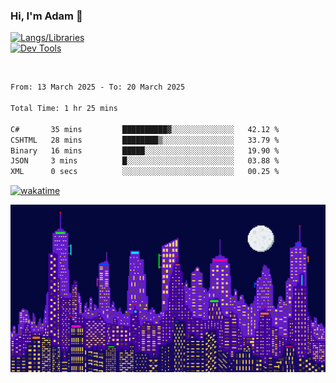 ### Hi, I'm Adam 👋

[![Langs/Libraries](https://skillicons.dev/icons?i=cs,dotnet,js,css,html,sass,ts,jquery,bootstrap)](https://skillicons.dev)
<br/>
[![Dev Tools](https://skillicons.dev/icons?i=git,github,githubactions,visualstudio)](https://skillicons.dev)

<br/>

<!--START_SECTION:waka-->

```txt
From: 13 March 2025 - To: 20 March 2025

Total Time: 1 hr 25 mins

C#       35 mins         ██████████▓░░░░░░░░░░░░░░   42.12 %
CSHTML   28 mins         ████████▒░░░░░░░░░░░░░░░░   33.79 %
Binary   16 mins         █████░░░░░░░░░░░░░░░░░░░░   19.90 %
JSON     3 mins          █░░░░░░░░░░░░░░░░░░░░░░░░   03.88 %
XML      0 secs          ░░░░░░░░░░░░░░░░░░░░░░░░░   00.25 %
```

<!--END_SECTION:waka-->

[![wakatime](https://wakatime.com/badge/user/2234bda2-efd3-47c5-8724-79108edfe9aa.svg)](https://wakatime.com/@2234bda2-efd3-47c5-8724-79108edfe9aa)

![Pixelated city at night](./media/city.gif)
